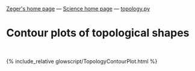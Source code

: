 [Zeger's home page](https://www.hendrikse.name/) &mdash; [Science home page](https://www.hendrikse.name/science/) &mdash; [topology.py](glowscript/topology.html)  

# Contour plots of topological shapes
<div class="header_line"><br/></div>

{% include_relative glowscript/TopologyContourPlot.html %}
